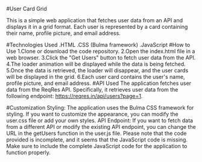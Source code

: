#User Card Grid

This is a simple web application that fetches user data from an API and displays it in a grid format. Each user is represented by a card containing their name, profile picture, and email address.

#Technologies Used
.HTML
.CSS (Bulma framework)
.JavaScript
#How to Use
1.Clone or download the code repository.
2.Open the index.html file in a web browser.
3.Click the "Get Users" button to fetch user data from the API.
4.The loader animation will be displayed while the data is being fetched.
5.Once the data is retrieved, the loader will disappear, and the user cards will be displayed in the grid.
6.Each user card contains the user's name, profile picture, and email address.
#API Used
The application fetches user data from the ReqRes API. Specifically, it retrieves user data from the following endpoint: https://reqres.in/api/users?page=1.

#Customization
Styling: The application uses the Bulma CSS framework for styling. If you want to customize the appearance, you can modify the user.css file or add your own styles.
API Endpoint: If you want to fetch data from a different API or modify the existing API endpoint, you can change the URL in the getUsers function in the user.js file.
Please note that the code provided is incomplete, and it seems that the JavaScript code is missing. Make sure to include the complete JavaScript code for the application to function properly.
